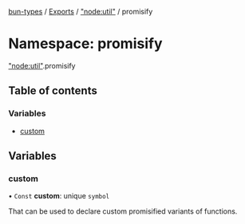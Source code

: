 [bun-types](https://oven-sh.github.io/bun-types/README.md) / [Exports](https://oven-sh.github.io/bun-types/modules.md) / ["node:util"](https://oven-sh.github.io/bun-types/modules/node_util_.md) / promisify

# Namespace: promisify

["node:util"](https://oven-sh.github.io/bun-types/modules/node_util_.md).promisify

## Table of contents

### Variables

- [custom](https://oven-sh.github.io/bun-types/modules/node_util_.promisify.md#custom)

## Variables

### custom

• `Const` **custom**: unique `symbol`

That can be used to declare custom promisified variants of functions.
